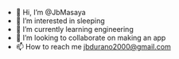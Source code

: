 - 👋 Hi, I’m @JbMasaya
- 👀 I’m interested in sleeping
- 🌱 I’m currently learning engineering
- 💞️ I’m looking to collaborate on making an app
- 📫 How to reach me jbdurano2000@gmail.com

<!---
JbMasaya/JbMasaya is a ✨ special ✨ repository because its `README.md` (this file) appears on your GitHub profile.
You can click the Preview link to take a look at your changes.
--->
